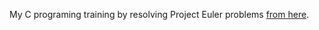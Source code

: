 My C programing training by resolving Project Euler problems [from here](https://projecteuler.net/ "Project Euler").
